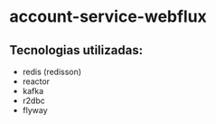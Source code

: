 # account-service-webflux


## Tecnologias utilizadas:
- redis (redisson)
- reactor
- kafka
- r2dbc
- flyway
